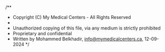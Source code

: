 /** 
 * Copyright (C) My Medical Centers - All Rights Reserved
 *
 * Unauthorized copying of this file, via any medium is strictly prohibited
 * Proprietary and confidential
 * Written by Mohammed Belkhadir, info@mymedicalcenters.ca, 12-09-2024
 */

